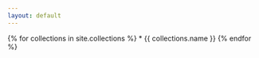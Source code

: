 ```yaml
---
layout: default
---
```

{% for collections in site.collections %} * {{ collections.name }} {% endfor %}
